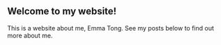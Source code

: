 ## Welcome to my website!
This is a website about me, Emma Tong. See my posts below to find out more about me.
